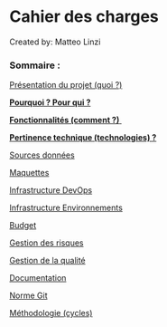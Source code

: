 # Cahier des charges

Created by: Matteo Linzi

### Sommaire :

[Présentation du projet (quoi ?)](Pre%CC%81sentation%20du%20projet%20(quoi%20)%20c70cdd85131d4045bf882f22a206c700.md)

[**Pourquoi ? Pour qui ?**](Pourquoi%20Pour%20qui%2026d7e0ac918c41b0a56e1f2cef307d4b.md)

[**Fonctionnalités (comment ?)** ](Fonctionnalite%CC%81s%20(comment%20)%20bab3b840084b47118f49e84a827e50e1.md)

[**Pertinence technique (technologies) ?**](Pertinence%20technique%20(technologies)%20c423f1f3f1954670af8f5ff18d753a56.md)

[Sources données](Sources%20donne%CC%81es%20d6c513159ede4861bb4dcb6bd45f0a7b.md)

[Maquettes](Maquettes%20a71f8d10a45949c9962a897628420882.md)

[Infrastructure DevOps](Infrastructure%20DevOps%20916c0fc9ee354e68b7a88b209169d0b8.md)

[Infrastructure Environnements](Infrastructure%20Environnements%20a2e9aeaac3a3429da61bc55cf0a221bb.md)

[Budget](Budget%20af68c827f4da4990bfb823b1d9dcd5f5.md)

[Gestion des risques](Gestion%20des%20risques%20daf4512a0dcc4a35a0b84ede6d521ed1.md)

[Gestion de la qualité](Gestion%20de%20la%20qualite%CC%81%200c09eea17ecf4b4f85e2bf2ad5f83be8.md)

[Documentation](Documentation%202363adc7433c44b9a70edc9bb15ee2aa.md)

[Norme Git](Norme%20Git%20a16eddf772d5427fb68046ef16848ace.md)

[Méthodologie (cycles)](Me%CC%81thodologie%20(cycles)%204098d3f978f84eafa3fd1e9c5596fe55.md)
